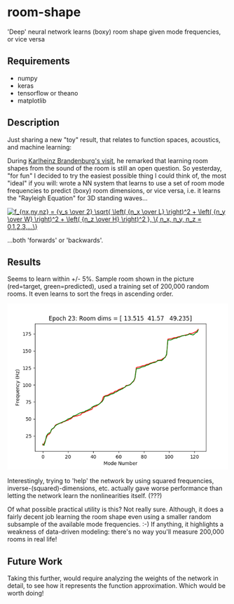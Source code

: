 # room-shape
'Deep' neural network learns (boxy) room shape given mode frequencies, or vice versa

## Requirements
* numpy
* keras
* tensorflow or theano
* matplotlib

## Description
Just sharing a new "toy" result, that relates to function spaces, acoustics, and machine learning:

During [Karlheinz Brandenburg's visit](http://www.belmont.edu/burs/), he remarked that learning room shapes from the sound of the room is still an open question. So yesterday, "for fun" I decided to try the easiest possible thing I could think of, the most "ideal" if you will:  wrote a NN system that learns to use a set of room mode frequencies to predict (boxy) room dimensions, or vice versa, i.e. it learns the "Rayleigh Equation" for 3D standing waves... 

<a href="https://www.codecogs.com/eqnedit.php?latex=f_{nx,ny,nz}&space;=&space;{v_s&space;\over&space;2}&space;\sqrt{&space;\left(&space;{n_x&space;\over&space;L}&space;\right)^2&space;&plus;&space;\left(&space;{n_y&space;\over&space;W}&space;\right)^2&space;&plus;&space;\left(&space;{n_z&space;\over&space;H}&space;\right)^2&space;},&space;\{&space;n_x,&space;n_y,&space;n_z&space;=&space;0,1,2,3,...\}" target="_blank"><img src="https://latex.codecogs.com/gif.latex?f_{nx,ny,nz}&space;=&space;{v_s&space;\over&space;2}&space;\sqrt{&space;\left(&space;{n_x&space;\over&space;L}&space;\right)^2&space;&plus;&space;\left(&space;{n_y&space;\over&space;W}&space;\right)^2&space;&plus;&space;\left(&space;{n_z&space;\over&space;H}&space;\right)^2&space;},&space;\{&space;n_x,&space;n_y,&space;n_z&space;=&space;0,1,2,3,...\}" title="f_{nx,ny,nz} = {v_s \over 2} \sqrt{ \left( {n_x \over L} \right)^2 + \left( {n_y \over W} \right)^2 + \left( {n_z \over H} \right)^2 }, \{ n_x, n_y, n_z = 0,1,2,3,...\}" /></a>

...both 'forwards' or 'backwards'. 


## Results
Seems to learn within +/- 5%.   Sample room shown in the picture (red=target, green=predicted), used a training set of 200,000 random rooms.  It even learns to sort the freqs in ascending order.

![Sample plot of mode freqs](sample_mode_plot.png)

Interestingly, trying to 'help' the network by using squared frequencies, inverse-(squared)-dimensions, etc. actually gave worse performance than letting the network learn the nonlinearities itself. (???)

Of what possible practical utility is this? Not really sure. Although, it does a fairly decent job learning the room shape even using a smaller random subsample of the available mode frequencies. :-)  If anything, it highlights a weakness of data-driven modeling: there's no way you'll measure 200,000 rooms in real life!


## Future Work
Taking this further, would require analyzing the weights of the network in detail, to see how it represents the function approximation.  Which would be worth doing!
